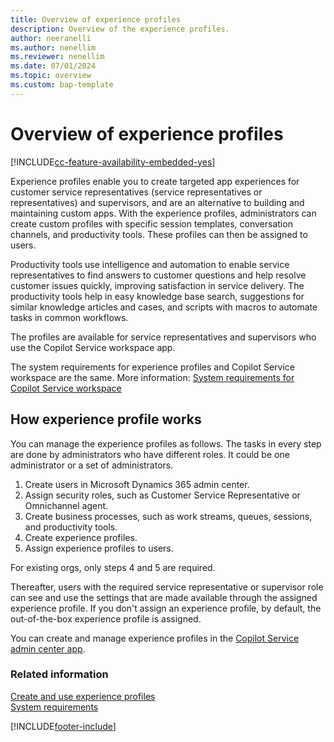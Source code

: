 ```yaml
---
title: Overview of experience profiles
description: Overview of the experience profiles.
author: neeranelli
ms.author: nenellim
ms.reviewer: nenellim
ms.date: 07/01/2024
ms.topic: overview
ms.custom: bap-template
---
```


# Overview of experience profiles

[!INCLUDE[cc-feature-availability-embedded-yes](../../includes/cc-feature-availability-embedded-yes.md)]

Experience profiles enable you to create targeted app experiences for customer service representatives (service representatives or representatives) and supervisors, and are an alternative to building and maintaining custom apps.
With the experience profiles, administrators can create custom profiles with specific session templates, conversation channels, and productivity tools. These profiles can then be assigned to users.

Productivity tools use intelligence and automation to enable service representatives to find answers to customer questions and help resolve customer issues quickly, improving satisfaction in service delivery. The productivity tools help in easy knowledge base search, suggestions for similar knowledge articles and cases, and scripts with macros to automate tasks in common workflows. 

The profiles are available for service representatives and supervisors who use the Copilot Service workspace app.

The system requirements for experience profiles and Copilot Service workspace are the same. More information: [System requirements for Copilot Service workspace](../implement/customer-service-workspace-system-requirements.md)

## How experience profile works

You can manage the experience profiles as follows. The tasks in every step are done by administrators who have different roles. It could be one administrator or a set of administrators.

1. Create users in Microsoft Dynamics 365 admin center.
2. Assign security roles, such as Customer Service Representative or Omnichannel agent.
3. Create business processes, such as work streams, queues, sessions, and productivity tools.
4. Create experience profiles.
5. Assign experience profiles to users.

For existing orgs, only steps 4 and 5 are required.

Thereafter, users with the required service representative or supervisor role can see and use the settings that are made available through the assigned experience profile. If you don't assign an experience profile, by default, the out-of-the-box experience profile is assigned.

You can create and manage experience profiles in the [Copilot Service admin center app](create-agent-experience-profile.md).

### Related information
[Create and use experience profiles](create-agent-experience-profile.md)    
[System requirements](../implement/customer-service-workspace-system-requirements.md)  

[!INCLUDE[footer-include](../../includes/footer-banner.md)]
